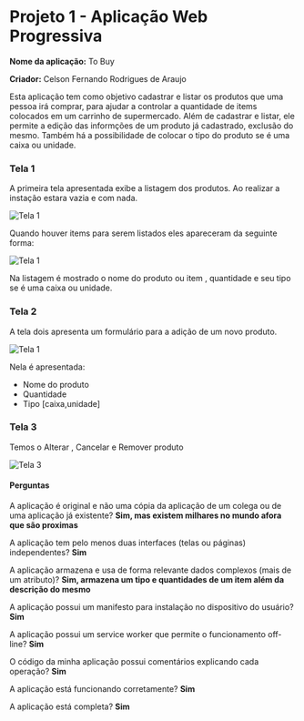 # Projeto 1 - Aplicação Web Progressiva

**Nome da aplicação:** To Buy

**Criador:** Celson Fernando Rodrigues de Araujo

Esta aplicação tem como objetivo cadastrar e listar os produtos que uma pessoa irá comprar, para ajudar a controlar a quantidade de items colocados em um carrinho de supermercado. Além de cadastrar e listar, ele permite a edição das informções de um produto já cadastrado, exclusão do mesmo. Também há a possibilidade de colocar o tipo do produto se é uma caixa ou unidade.

### Tela 1

A primeira tela apresentada exibe a listagem dos produtos. Ao realizar a instação estara vazia e com nada.

![Tela 1 ](/assets/screens/tela1.png)

Quando houver items para serem listados eles apareceram da seguinte forma:

![Tela 1](/assets/screens/tela1_list.png)

Na listagem é mostrado o nome do produto ou item , quantidade e seu tipo se é uma caixa ou unidade.

### Tela 2

A tela dois apresenta um formulário para a adição de um novo produto.

![Tela 1 ](/assets/screens/tela2.png)

Nela é apresentada:

- Nome do produto
- Quantidade
- Tipo [caixa,unidade]

### Tela 3
Temos o Alterar , Cancelar e Remover produto

![Tela 3](/assets/screens/tela3.png)

#### Perguntas

A aplicação é original e não uma cópia da aplicação de um colega ou de uma aplicação já existente?
**Sim, mas existem milhares no mundo afora que são proximas**

A aplicação tem pelo menos duas interfaces (telas ou páginas) independentes?
**Sim**

A aplicação armazena e usa de forma relevante dados complexos (mais de um atributo)?
**Sim, armazena um tipo e quantidades de um item além da descrição do mesmo**

A aplicação possui um manifesto para instalação no dispositivo do usuário?
**Sim**

A aplicação possui um service worker que permite o funcionamento off-line?
**Sim**

O código da minha aplicação possui comentários explicando cada operação?
**Sim**

A aplicação está funcionando corretamente?
**Sim**

A aplicação está completa?
**Sim**
